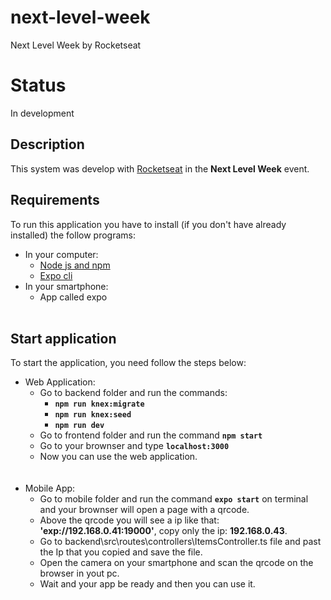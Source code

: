 # next-level-week
Next Level Week by Rocketseat

# Status
In development

## Description
This system was develop with [Rocketseat](https://rocketseat.com.br/) in the <b>Next Level Week</b> event.

## Requirements
To run this application you have to install (if you don't have already installed) the follow programs:
* In your computer:
   * [Node js and npm](https://nodejs.org/en/download/)
   * [Expo cli](https://expo.io/tools#cli)
* In your smartphone:
   * App called expo
<br></br>
## Start application
To start the application, you need follow the steps below:  
* Web Application:  
   * Go to backend folder and run the commands:
      * <b>```npm run knex:migrate```</b>
      * <b>```npm run knex:seed```</b>
      * <b>```npm run dev```</b>
   - Go to frontend folder and run the command <b>```npm start```</b>
   - Go to your brownser and type <b>```localhost:3000```</b>
   - Now you can use the web application.  
<br></br>
* Mobile App:
   - Go to mobile folder and run the command <b>```expo start```</b> on terminal and your brownser will open a page with a qrcode.
   - Above the qrcode you will see a ip like that: <b>'exp://192.168.0.41:19000'</b>, copy only the ip: <b>192.168.0.43</b>.
   - Go to backend\src\routes\controllers\ItemsController.ts file and past the Ip that you copied and save the file.
   - Open the camera on your smartphone and scan the qrcode on the browser in yout pc.
   - Wait and your app be ready and then you can use it.
   

